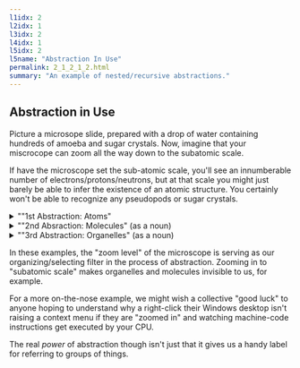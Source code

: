 ```yaml
---
l1idx: 2
l2idx: 1
l3idx: 2
l4idx: 1
l5idx: 2
l5name: "Abstraction In Use"
permalink: 2_1_2_1_2.html
summary: "An example of nested/recursive abstractions."
---
```


## Abstraction in Use

Picture a microsope slide, prepared with a drop of water containing hundreds of amoeba and sugar crystals. Now, imagine that your miscrocope can zoom all the way down to the subatomic scale.

If have the microscope set the sub-atomic scale, you'll see an innumberable number of electrons/protons/neutrons, but at that scale you might just barely be able to infer the existence of an atomic structure.  You certainly won't be able to recognize any pseudopods or sugar crystals.

<details markdown=block>
<summary markdown=span>""1st Abstraction: Atoms"</summary>
If you zoom out (to "atomic scale"), you won't see electrons/protons/etc any more; you'll see individual atoms, and you'll notice that there seems to be some sort of pattern to how they connect/interact with each other. That "zooming out" has effectively "abstracted" subatomic particles into atoms. It's a *useful* abstraction because (with the benefit of a few hundred years of scientific research at your disposal) you can observe (and *predict*) the behavior of the atoms without needing direct knowledge of the individual subatomic particles that they are made up of. But, if you want to *explain* (understand) the *mechanism* of that interaction, you have to drill back down to the subatomic level to see things like the "sharing" of electrons in covalent bonding.
</details>

<details markdown=block>
<summary markdown=span>""2nd Absraction: Molecules" (as a noun)</summary>
Zooming out again (to "molecular scale") you'll see a bewildering array of molecules. You've "abstracted" atoms into molecules. Again, it's a *useful* abstraction because you are able to infer (or borrow from the collected body of existing human knowledge) a set of patterns that let you predict how the molecules interact with each other.
</details>

<details markdown=block>
<summary markdown=span>""3rd Abstraction: Organelles" (as a noun)</summary>
Zoom out again, (to the "organelle scale") and now you'll see all these neat structures like mitochondria, Golgi apparatus, and others.
</details>

In these examples, the "zoom level" of the microscope is serving as our organizing/selecting filter in the process of abstraction. Zooming in to "subatomic scale" makes organelles and molecules invisible to us, for example.

For a more on-the-nose example, we might wish a collective "good luck" to anyone hoping to understand why a right-click their Windows desktop isn't raising a context menu if they are "zoomed in" and watching machine-code instructions get executed by your CPU.

The real *power* of abstraction though isn't just that it gives us a handy label for referring to groups of things.
